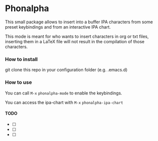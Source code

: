 # Phonalpha

This small package allows to insert into a buffer IPA characters from some preset keybindings and from an interactive IPA chart.

This mode is meant for who wants to insert characters in org or txt files, inserting them in a LaTeX file will not result in the compilation of those characters.

### How to install

git clone this repo in your configuration folder (e.g. .emacs.d)

### How to use

You can call `M-x` `phonalpha-mode` to enable the keybindings.

You can access the ipa-chart with `M-x` `phonalpha-ipa-chart`

#### TODO 

-   [ ] 
-   [ ] 
-   [ ]
